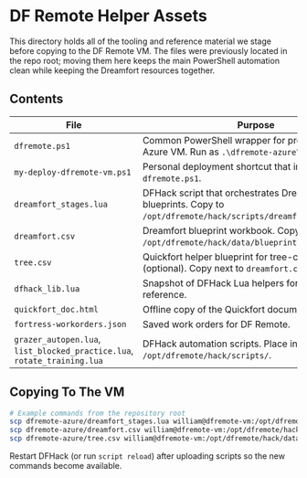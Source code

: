 # DF Remote Helper Assets

This directory holds all of the tooling and reference material we stage before
copying to the DF Remote VM. The files were previously located in the repo root;
moving them here keeps the main PowerShell automation clean while keeping the
Dreamfort resources together.

## Contents

| File | Purpose |
| --- | --- |
| `dfremote.ps1` | Common PowerShell wrapper for provisioning the Azure VM. Run as `.\dfremote-azure\dfremote.ps1`. |
| `my-deploy-dfremote-vm.ps1` | Personal deployment shortcut that imports `dfremote.ps1`. |
| `dreamfort_stages.lua` | DFHack script that orchestrates Dreamfort quickfort blueprints. Copy to `/opt/dfremote/hack/scripts/dreamfort-stages.lua`. |
| `dreamfort.csv` | Dreamfort blueprint workbook. Copy to `/opt/dfremote/hack/data/blueprints/dreamfort.csv`. |
| `tree.csv` | Quickfort helper blueprint for tree-clearing (optional). Copy next to `dreamfort.csv` if needed. |
| `dfhack_lib.lua` | Snapshot of DFHack Lua helpers for offline reference. |
| `quickfort_doc.html` | Offline copy of the Quickfort documentation. |
| `fortress-workorders.json` | Saved work orders for DF Remote. |
| `grazer_autopen.lua`, `list_blocked_practice.lua`, `rotate_training.lua` | DFHack automation scripts. Place in `/opt/dfremote/hack/scripts/`. |

## Copying To The VM

```bash
# Example commands from the repository root
scp dfremote-azure/dreamfort_stages.lua william@dfremote-vm:/opt/dfremote/hack/scripts/dreamfort-stages.lua
scp dfremote-azure/dreamfort.csv william@dfremote-vm:/opt/dfremote/hack/data/blueprints/dreamfort.csv
scp dfremote-azure/tree.csv william@dfremote-vm:/opt/dfremote/hack/data/blueprints/tree.csv
```

Restart DFHack (or run `script reload`) after uploading scripts so the new
commands become available.
